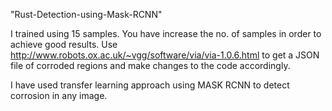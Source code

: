 "Rust-Detection-using-Mask-RCNN" 

I trained using 15 samples. You have increase the no. of samples in order to achieve good results.
Use http://www.robots.ox.ac.uk/~vgg/software/via/via-1.0.6.html to get a JSON file of corroded regions and make changes to the code accordingly.

I have used transfer learning approach using MASK RCNN to detect corrosion in any image.
